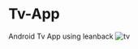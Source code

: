 # Tv-App
Android Tv App using leanback 
![tv](https://user-images.githubusercontent.com/86403619/231942264-dc1af5d1-70a5-4320-98b7-df05ed09b7a8.png)
